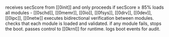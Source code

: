 receives secScore from [[0init]] and only proceeds if secScore $\ge$ 85%
loads all modules - [[0schd]], [[0memr]], [[0io]], [[0fsys]], [[0drv]], [[0dev]], [[0ipc]], [[0netw]]
executes bidirectional verification between modules. checks that each module is loaded and validated. if any module fails, stops the boot. passes control to [[0krnl]] for runtime. logs boot events for audit.